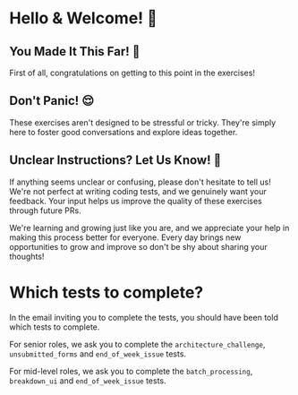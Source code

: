 # Hello & Welcome! 👋

## You Made It This Far! 🎉

First of all, congratulations on getting to this point in the exercises!

## Don't Panic! 😌

These exercises aren't designed to be stressful or tricky. They're simply here to foster good conversations and explore ideas together.

## Unclear Instructions? Let Us Know! 💬

If anything seems unclear or confusing, please don't hesitate to tell us! We're not perfect at writing coding tests, and we genuinely want your feedback. Your input helps us improve the quality of these exercises through future PRs.

We're learning and growing just like you are, and we appreciate your help in making this process better for everyone. Every day brings new opportunities to grow and improve so don't be shy about sharing your thoughts!

# Which tests to complete?

In the email inviting you to complete the tests, you should have been told which tests to complete.

For senior roles, we ask you to complete the `architecture_challenge`, `unsubmitted_forms` and `end_of_week_issue` tests.

For mid-level roles, we ask you to complete the `batch_processing`, `breakdown_ui` and `end_of_week_issue` tests.
